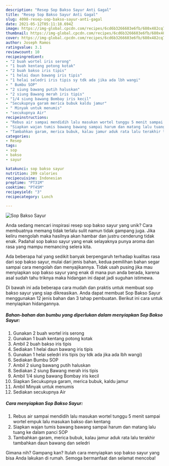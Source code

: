 ```yaml
---
description: "Resep Sop Bakso Sayur Anti Gagal"
title: "Resep Sop Bakso Sayur Anti Gagal"
slug: 4098-resep-sop-bakso-sayur-anti-gagal
date: 2021-05-12T05:11:18.694Z
image: https://img-global.cpcdn.com/recipes/6cd6b3266603e6fb/680x482cq70/sop-bakso-sayur-foto-resep-utama.jpg
thumbnail: https://img-global.cpcdn.com/recipes/6cd6b3266603e6fb/680x482cq70/sop-bakso-sayur-foto-resep-utama.jpg
cover: https://img-global.cpcdn.com/recipes/6cd6b3266603e6fb/680x482cq70/sop-bakso-sayur-foto-resep-utama.jpg
author: Joseph Ramos
ratingvalue: 3.1
reviewcount: 10
recipeingredient:
- "2 buah wortel iris serong"
- "1 buah kentang potong kotak"
- "2 buah bakso iris tipis"
- "1 helai daun bawang iris tipis"
- "1 helai seledri iris tipis sy tdk ada jika ada lbh wangi"
- " Bumbu SOP"
- "2 siung bawang putih haluskan"
- "2 siung Bawang merah iris tipis"
- "1/4 siung bawang Bombay iris kecil"
- "Secukupnya garam merica bubuk kaldu jamur"
- " Minyak untuk menumis"
- "secukupnya Air"
recipeinstructions:
- "Rebus air sampai mendidih lalu masukan wortel tunggu 5 menit sampai wortel empuk lalu masukan bakso dan kentang"
- "Siapkan wajan tumis bawang bawang sampai harum dan matang lalu tuang ke dalam panci SOP"
- "Tambahkan garam, merica bubuk, kalau jamur aduk rata lalu terakhir tambahkan daun bawang dan seledri"
categories:
- Resep
tags:
- sop
- bakso
- sayur

katakunci: sop bakso sayur 
nutrition: 209 calories
recipecuisine: Indonesian
preptime: "PT31M"
cooktime: "PT45M"
recipeyield: "3"
recipecategory: Lunch

---
```



![Sop Bakso Sayur](https://img-global.cpcdn.com/recipes/6cd6b3266603e6fb/680x482cq70/sop-bakso-sayur-foto-resep-utama.jpg)

Anda sedang mencari inspirasi resep sop bakso sayur yang unik? Cara membuatnya memang tidak terlalu sulit namun tidak gampang juga. Jika keliru mengolah maka hasilnya akan hambar dan justru cenderung tidak enak. Padahal sop bakso sayur yang enak selayaknya punya aroma dan rasa yang mampu memancing selera kita.



Ada beberapa hal yang sedikit banyak berpengaruh terhadap kualitas rasa dari sop bakso sayur, mulai dari jenis bahan, kedua pemilihan bahan segar sampai cara mengolah dan menyajikannya. Tidak usah pusing jika mau menyiapkan sop bakso sayur yang enak di mana pun anda berada, karena asal sudah tahu triknya maka hidangan ini dapat jadi suguhan istimewa.


Di bawah ini ada beberapa cara mudah dan praktis untuk membuat sop bakso sayur yang siap dikreasikan. Anda dapat membuat Sop Bakso Sayur menggunakan 12 jenis bahan dan 3 tahap pembuatan. Berikut ini cara untuk menyiapkan hidangannya.

<!--inarticleads1-->

##### Bahan-bahan dan bumbu yang diperlukan dalam menyiapkan Sop Bakso Sayur:

1. Gunakan 2 buah wortel iris serong
1. Gunakan 1 buah kentang potong kotak
1. Ambil 2 buah bakso iris tipis
1. Sediakan 1 helai daun bawang iris tipis
1. Gunakan 1 helai seledri iris tipis (sy tdk ada jika ada lbh wangi)
1. Sediakan  Bumbu SOP
1. Ambil 2 siung bawang putih haluskan
1. Sediakan 2 siung Bawang merah iris tipis
1. Ambil 1/4 siung bawang Bombay iris kecil
1. Siapkan Secukupnya garam, merica bubuk, kaldu jamur
1. Ambil  Minyak untuk menumis
1. Sediakan secukupnya Air




<!--inarticleads2-->

##### Cara menyiapkan Sop Bakso Sayur:

1. Rebus air sampai mendidih lalu masukan wortel tunggu 5 menit sampai wortel empuk lalu masukan bakso dan kentang
1. Siapkan wajan tumis bawang bawang sampai harum dan matang lalu tuang ke dalam panci SOP
1. Tambahkan garam, merica bubuk, kalau jamur aduk rata lalu terakhir tambahkan daun bawang dan seledri




Gimana nih? Gampang kan? Itulah cara menyiapkan sop bakso sayur yang bisa Anda lakukan di rumah. Semoga bermanfaat dan selamat mencoba!
